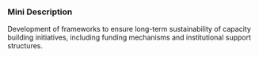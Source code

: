 ### Mini Description

Development of frameworks to ensure long-term sustainability of capacity building initiatives, including funding mechanisms and institutional support structures.
